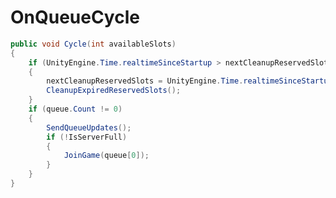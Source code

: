 <Badge type="danger" text="Carbon Compatible"/><Badge type="warning" text="Oxide Compatible"/>
# OnQueueCycle
```csharp
public void Cycle(int availableSlots)
{
	if (UnityEngine.Time.realtimeSinceStartup > nextCleanupReservedSlots)
	{
		nextCleanupReservedSlots = UnityEngine.Time.realtimeSinceStartup + 1f;
		CleanupExpiredReservedSlots();
	}
	if (queue.Count != 0)
	{
		SendQueueUpdates();
		if (!IsServerFull)
		{
			JoinGame(queue[0]);
		}
	}
}

```
